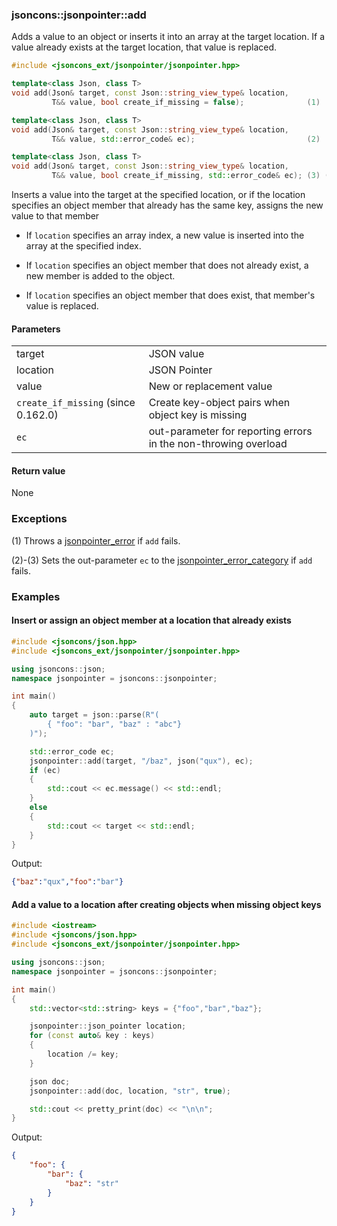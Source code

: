 ### jsoncons::jsonpointer::add

Adds a value to an object or inserts it into an array at the target location.
If a value already exists at the target location, that value is replaced.

```c++
#include <jsoncons_ext/jsonpointer/jsonpointer.hpp>

template<class Json, class T>
void add(Json& target, const Json::string_view_type& location, 
         T&& value, bool create_if_missing = false);              (1)

template<class Json, class T>
void add(Json& target, const Json::string_view_type& location, 
         T&& value, std::error_code& ec);                         (2)

template<class Json, class T>
void add(Json& target, const Json::string_view_type& location, 
         T&& value, bool create_if_missing, std::error_code& ec); (3) (since 0.162.0)
```

Inserts a value into the target at the specified location, or if the location specifies an object member that already has the same key, assigns the new value to that member

- If `location` specifies an array index, a new value is inserted into the array at the specified index.

- If `location` specifies an object member that does not already exist, a new member is added to the object.

- If `location` specifies an object member that does exist, that member's value is replaced.

#### Parameters
<table>
  <tr>
    <td>target</td>
    <td>JSON value</td> 
  </tr>
  <tr>
    <td>location</td>
    <td>JSON Pointer</td> 
  </tr>
  <tr>
    <td>value</td>
    <td>New or replacement value</td> 
  </tr>
  <tr>
    <td><code>create_if_missing</code> (since 0.162.0)</td>
    <td>Create key-object pairs when object key is missing</td> 
  </tr>
  <tr>
    <td><code>ec</code></td>
    <td>out-parameter for reporting errors in the non-throwing overload</td> 
  </tr>
</table>

#### Return value

None

### Exceptions

(1) Throws a [jsonpointer_error](jsonpointer_error.md) if `add` fails.
 
(2)-(3) Sets the out-parameter `ec` to the [jsonpointer_error_category](jsonpointer_errc.md) if `add` fails. 
 
### Examples

#### Insert or assign an object member at a location that already exists

```c++
#include <jsoncons/json.hpp>
#include <jsoncons_ext/jsonpointer/jsonpointer.hpp>

using jsoncons::json;
namespace jsonpointer = jsoncons::jsonpointer;

int main()
{
    auto target = json::parse(R"(
        { "foo": "bar", "baz" : "abc"}
    )");

    std::error_code ec;
    jsonpointer::add(target, "/baz", json("qux"), ec);
    if (ec)
    {
        std::cout << ec.message() << std::endl;
    }
    else
    {
        std::cout << target << std::endl;
    }
}
```
Output:
```json
{"baz":"qux","foo":"bar"}
```

#### Add a value to a location after creating objects when missing object keys

```c++
#include <iostream>
#include <jsoncons/json.hpp>
#include <jsoncons_ext/jsonpointer/jsonpointer.hpp>

using jsoncons::json;
namespace jsonpointer = jsoncons::jsonpointer;

int main()
{
    std::vector<std::string> keys = {"foo","bar","baz"};

    jsonpointer::json_pointer location;
    for (const auto& key : keys)
    {
        location /= key;
    }

    json doc;
    jsonpointer::add(doc, location, "str", true);

    std::cout << pretty_print(doc) << "\n\n";
}
```
Output:
```json
{
    "foo": {
        "bar": {
            "baz": "str"
        }
    }
}
```


